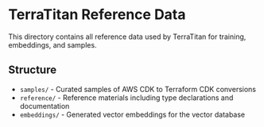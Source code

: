 # TerraTitan Reference Data

This directory contains all reference data used by TerraTitan for training, embeddings, and samples.

## Structure

- `samples/` - Curated samples of AWS CDK to Terraform CDK conversions
- `reference/` - Reference materials including type declarations and documentation
- `embeddings/` - Generated vector embeddings for the vector database
